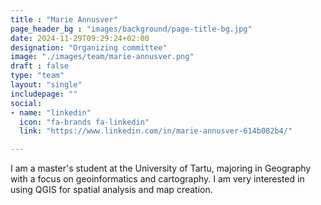 ```yaml
---
title : "Marie Annusver"
page_header_bg : "images/background/page-title-bg.jpg"
date: 2024-11-29T09:29:24+02:00
designation: "Organizing committee"
image: "./images/team/marie-annusver.png"
draft : false
type: "team"
layout: "single"
includepage: ""
social:
- name: "linkedin"
  icon: "fa-brands fa-linkedin"
  link: "https://www.linkedin.com/in/marie-annusver-614b082b4/"

---
```

I am a master's student at the University of Tartu, majoring in Geography with
a focus on geoinformatics and cartography. I am very interested in using QGIS
for spatial analysis and map creation.
